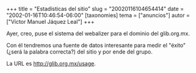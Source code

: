 +++
title = "Estadísticas del sitio"
slug = "20020116104654414"
date = "2002-01-16T10:46:54-06:00"
[taxonomies]
tema = ["anuncios"]
autor = ["Víctor Manuel Jáquez Leal"]
+++

Ayer, creo, puse el sistema del webalizer para el dominio del
glib.org.mx.

Con él tendremos una fuente de datos interesante para medir el "éxito"
(¿será la palabra correcta?) del sitio y por ende del grupo.

La URL es <http://glib.org.mx/usage>.
